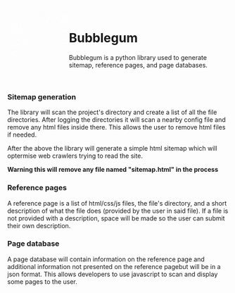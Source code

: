 <img align="left" src="bubblegum.gif" style="width:140px;height:140px;">

<br>

# Bubblegum
Bubblegum is a python library used to generate sitemap, reference pages, and page databases.

<br>

### Sitemap generation

The library will scan the project's directory and create a list of all the file directories.
After logging the directories it will scan a nearby config file and remove any html files 
inside there. This allows the user to remove html files if needed.

After the above the library will generate a simple html sitemap which will optermise web crawlers 
trying to read the site.

**Warning this will remove any file named "sitemap.html" in the process**

### Reference pages

A reference page is a list of html/css/js files, the file's directory, and a short description of what the file
does (provided by the user in said file). If a file is not provided with a description, space will be made so 
the user can submit their own description.

### Page database

A page database will contain information on the reference page and additional information not 
presented on the reference pagebut will be in a json format. 
This allows developers to use javascript to scan and display some pages to the user.
